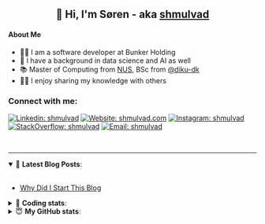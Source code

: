 <h2 align="center">
	👋 Hi, I'm Søren - aka <a href="https://shmulvad.com">shmulvad</a>
</h2>

#### About Me
- 👨‍💻 I am a software developer at Bunker Holding
- 🤖 I have a background in data science and AI as well
- 📚 Master of Computing from [NUS], BSc from [@diku-dk]
- 👨‍🏫 I enjoy sharing my knowledge with others

### Connect with me:

[![Linkedin: shmulvad](https://img.shields.io/badge/shmulvad-blue?style=flat&logo=Linkedin&logoColor=white)][linkedin]
[![Website: shmulvad.com](https://img.shields.io/badge/shmulvad.com-47CCCC?&style=flat&logo=Google-Chrome&logoColor=white)][website]
[![Instagram: shmulvad](https://img.shields.io/badge/-@shmulvad-purple?style=flat&logo=Instagram&logoColor=white)][instagram]
[![StackOverflow: shmulvad](https://img.shields.io/badge/shmulvad-FE7A16?style=flat&logo=stack-overflow&logoColor=white)][stackOverflow]
[![Email: shmulvad](https://img.shields.io/badge/shmulvad-D14836?style=flat&logo=gmail&logoColor=white)][mail]

<br />

---

<details open>
 <summary>📕 <b>Latest Blog Posts</b>: </summary>

<br>

<!-- BLOG-POST-LIST:START -->
- [Why Did I Start This Blog](https://shmulvad.com/blog/why-did-start-this-blog)
<!-- BLOG-POST-LIST:END -->

</details>

<!-- --- -->

<details>
 <summary>🤖 <b>Coding stats</b>: </summary>

<br>

NOTE: Doesn't track coding at work.

<!--START_SECTION:waka-->
![Code Time](http://img.shields.io/badge/Code%20Time-3%2C136%20hrs%2014%20mins-blue)

**I'm an Early 🐤** 

```text
🌞 Morning                1938 commits        ███████░░░░░░░░░░░░░░░░░░   26.73 % 
🌆 Daytime                2731 commits        █████████░░░░░░░░░░░░░░░░   37.66 % 
🌃 Evening                1854 commits        ██████░░░░░░░░░░░░░░░░░░░   25.57 % 
🌙 Night                  728 commits         ███░░░░░░░░░░░░░░░░░░░░░░   10.04 % 
```


📊 **This Week I Spent My Time On** 

```text
💬 Programming Languages: 
Other                    1 hr 6 mins         ██████████████░░░░░░░░░░░   54.28 % 
Python                   17 mins             ████░░░░░░░░░░░░░░░░░░░░░   14.78 % 
TypeScript               9 mins              ██░░░░░░░░░░░░░░░░░░░░░░░   07.99 % 
JSON                     9 mins              ██░░░░░░░░░░░░░░░░░░░░░░░   07.52 % 
TOML                     7 mins              █░░░░░░░░░░░░░░░░░░░░░░░░   05.81 % 

🔥 Editors: 
Zsh                      1 hr 1 min          █████████████░░░░░░░░░░░░   50.65 % 
VS Code                  58 mins             ████████████░░░░░░░░░░░░░   47.72 % 
Sublime Text             1 min               ░░░░░░░░░░░░░░░░░░░░░░░░░   01.62 % 

🐱‍💻 Projects: 
km24-core                1 hr 37 mins        ████████████████████░░░░░   80.06 % 
Terminal                 22 mins             █████░░░░░░░░░░░░░░░░░░░░   18.32 % 
zshrc-config             1 min               ░░░░░░░░░░░░░░░░░░░░░░░░░   01.62 % 
```


 Last Updated on 20/10/2025 18:54:41 UTC
<!--END_SECTION:waka-->

</details>

<!-- --- -->

<details>
 <summary>😇 <b>My GitHub stats</b>: </summary>

<br>

<img align="left" alt="shmulvad's Github Stats" src="https://github-readme-stats.vercel.app/api?username=shmulvad&show_icons=true&hide_border=true" />

</details>



[website]: https://shmulvad.com
[linkedin]: https://linkedin.com/in/shmulvad
[instagram]: https://instagram.com/shmulvad
[stackOverflow]: https://stackoverflow.com/users/9248793/shmulvad
[mail]: mailto:shmulvad@gmail.com
[@diku-dk]: https://github.com/diku-dk
[github]: https://github.com/shmulvad
[NUS]: https://www.nus.edu.sg
